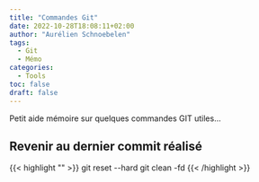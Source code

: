 ```yaml
---
title: "Commandes Git"
date: 2022-10-28T18:08:11+02:00
author: "Aurélien Schnoebelen"
tags: 
  - Git
  - Mémo
categories: 
  - Tools
toc: false
draft: false
---
```

Petit aide mémoire sur quelques commandes GIT utiles... <!--more-->
## Revenir au dernier commit réalisé
{{< highlight "" >}}
git reset --hard
git clean -fd
{{< /highlight >}}
